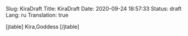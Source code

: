 Slug: KiraDraft
Title: KiraDraft
Date: 2020-09-24 18:57:33
Status: draft
Lang: ru
Translation: true

[jtable]
Kira,Goddess
[/jtable]